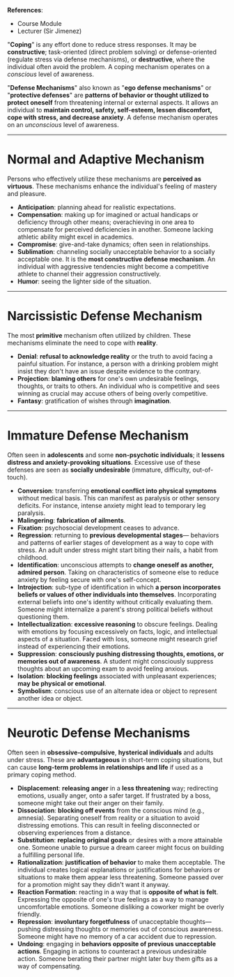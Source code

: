 **References**:
- Course Module
- Lecturer (Sir Jimenez)

"**Coping**" is any effort done to reduce stress responses. It may be **constructive**; task-oriented (direct problem solving) or defense-oriented (regulate stress via defense mechanisms), or **destructive**, where the individual often avoid the problem. A coping mechanism operates on a *conscious* level of awareness.

"**Defense Mechanisms**" also known as "**ego defense mechanisms**" or "**protective defenses**" are **patterns of behavior or thought utilized to protect oneself** from threatening internal or external aspects. It allows an individual to **maintain control, safety, self-esteem, lessen discomfort, cope with stress, and decrease anxiety**. A defense mechanism operates on an *unconscious* level of awareness.
___
# Normal and Adaptive Mechanism
Persons who effectively utilize these mechanisms are **perceived as virtuous**. These mechanisms enhance the individual's feeling of mastery and pleasure.
- **Anticipation**: planning ahead for realistic expectations.
- **Compensation**: making up for imagined or actual handicaps or deficiency through other means; overachieving in one area to compensate for perceived deficiencies in another. Someone lacking athletic ability might excel in academics.
- **Compromise**: give-and-take dynamics; often seen in relationships.
- **Sublimation**: channeling socially unacceptable behavior to a socially acceptable one. It is the **most constructive defense mechanism**. An individual with aggressive tendencies might become a competitive athlete to channel their aggression constructively.
- **Humor**: seeing the lighter side of the situation.
___
# Narcissistic Defense Mechanism
The most **primitive** mechanism often utilized by children. These mechanisms eliminate the need to cope with **reality**.
- **Denial**: **refusal to acknowledge reality** or the truth to avoid facing a painful situation. For instance, a person with a drinking problem might insist they don't have an issue despite evidence to the contrary.
- **Projection**: **blaming others** for one's own undesirable feelings, thoughts, or traits to others. An individual who is competitive and sees winning as crucial may accuse others of being overly competitive.
- **Fantasy**: gratification of wishes through **imagination**.
___
# Immature Defense Mechanism
Often seen in **adolescents** and some **non-psychotic individuals**; it **lessens distress and anxiety-provoking situations**. Excessive use of these defenses are seen as **socially undesirable** (immature, difficulty, out-of-touch).
- **Conversion**: transferring **emotional conflict into physical symptoms** without medical basis. This can manifest as paralysis or other sensory deficits. For instance, intense anxiety might lead to temporary leg paralysis.
- **Malingering**: **fabrication of ailments**.
- **Fixation**: psychosocial development ceases to advance.
- **Regression**: returning to **previous developmental stages**— behaviors and patterns of earlier stages of development as a way to cope with stress. An adult under stress might start biting their nails, a habit from childhood.
- **Identification**: unconscious attempts to **change oneself as another, admired person**. Taking on characteristics of someone else to reduce anxiety by feeling secure with one's self-concept.
- **Introjection**: sub-type of identification in which **a person incorporates beliefs or values of other individuals into themselves**. Incorporating external beliefs into one's identity without critically evaluating them. Someone might internalize a parent's strong political beliefs without questioning them.
- **Intellectualization**: **excessive reasoning** to obscure feelings. Dealing with emotions by focusing excessively on facts, logic, and intellectual aspects of a situation. Faced with loss, someone might research grief instead of experiencing their emotions.
- **Suppression**: **consciously pushing distressing thoughts, emotions, or memories out of awareness**. A student might consciously suppress thoughts about an upcoming exam to avoid feeling anxious.
- **Isolation**: **blocking feelings** associated with unpleasant experiences; **may be physical or emotional**.
- **Symbolism**: conscious use of an alternate idea or object to represent another idea or object.
___
# Neurotic Defense Mechanisms
Often seen in **obsessive-compulsive**, **hysterical individuals** and adults under stress. These are **advantageous** in short-term coping situations, but can cause **long-term problems in relationships and life** if used as a primary coping method.
- **Displacement**: **releasing anger** in a **less threatening** way; redirecting emotions, usually anger, onto a safer target. If frustrated by a boss, someone might take out their anger on their family.
- **Dissociation**: **blocking off events** from the conscious mind (e.g., amnesia). Separating oneself from reality or a situation to avoid distressing emotions. This can result in feeling disconnected or observing experiences from a distance.
- **Substitution**: **replacing original goals** or desires with a more attainable one. Someone unable to pursue a dream career might focus on building a fulfilling personal life.
- **Rationalization**: **justification of behavior** to make them acceptable. The individual creates logical explanations or justifications for behaviors or situations to make them appear less threatening. Someone passed over for a promotion might say they didn't want it anyway.
- **Reaction Formation**: reacting in a way that is **opposite of what is felt**. Expressing the opposite of one's true feelings as a way to manage uncomfortable emotions. Someone disliking a coworker might be overly friendly.
- **Repression**: **involuntary forgetfulness** of unacceptable thoughts— pushing distressing thoughts or memories out of conscious awareness. Someone might have no memory of a car accident due to repression.
- **Undoing**: engaging in **behaviors opposite of previous unacceptable actions**. Engaging in actions to counteract a previous undesirable action. Someone berating their partner might later buy them gifts as a way of compensating.